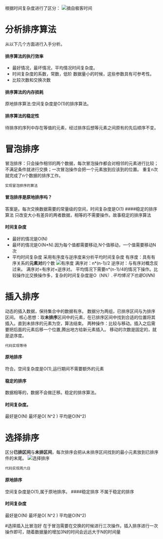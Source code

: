 根据时间复杂度进行了区分：
![摘自极客时间](https://upload-images.jianshu.io/upload_images/4237685-ea586820281f6792.png?imageMogr2/auto-orient/strip%7CimageView2/2/w/1240)

# 分析排序算法
从以下几个方面进行入手分析。
#### 排序算法的执行效率
- 最好情况，最坏情况，平均情况时间复杂度。
- 时间复杂度的系数，常数，低阶
数据量小的时候，这些参数具有可参考性。
- 比较次数和交换次数

#### 排序算法的内存损耗
原地排序算法:空间复杂度是O(1)的排序算法。
#### 排序算法的稳定性
待排序的序列中存在等值的元素，经过排序后想等元素之间原有的先后顺序不变。
# 冒泡排序
冒泡排序：只会操作相邻的两个数据，每次冒泡操作都会对相邻的元素进行比较；不满足条件就进行交换；一次冒泡操作会把一个元素放到应该到的位置。
重复n次就完成了n个数据的排序工作。
```
实现冒泡排序的算法
```
#### 冒泡排序是原地排序吗？
答案是。每次交换数据需要的常量级的空间，时间复杂度是O(1)
####稳定的排序算法
只改变大小有差异的两者数据，相等的不需要操作。故事稳定的排序算法
#### 时间复杂度
- 最好的情况是O(N)
- 最坏的情况是O(N*N).因为每个值都需要移动,N个值移动，一个值需要移动N次
- 平均时间复杂度
采用有序度与逆序度来分析平均时间复杂度
有序度：具有有序关系的**元素对**的个数
![有序度](https://upload-images.jianshu.io/upload_images/4237685-6d4170c77a0eb4bf.png?imageMogr2/auto-orient/strip%7CimageView2/2/w/1240)
满序对：n*(n-1)/2 
逆序对：与有序对概念反过来。
满序对=有序对+逆序对。
平均情况下需要n*(n-1)/4的情况下操作。比较操作比交换操作多，复杂的时间复杂度是O（N*N）.平均情况下也是O(N*N)
# 插入排序
动态的插入数据，保持集合中的数据有序。
数据分为两组，已排序区间与为排序区间。
核心思想：取**未排序**区间中的元素，在已排序区间中找到合适的位置将其插入。直到未排序的元素为空，算法结束。
两种操作：比较与移动。插入之后需要把后面的元素后移一个位置,腾出地方给新元素插入。
移动的次数是固定的，就是逆序度。
```
代码实现等待
```
#### 原地排序
符合。空间复杂度是O(1),运行期间不需要额外的元素
#### 稳定的排序
数据相等的，数据不会做迁移。稳定的排序算法。
#### 时间复杂度。
最好是O(N)
最坏是O( N^2 )
平均是O(N^2)
# 选择排序
区分**已排区间**与**未排区间**，每次排序会把从未排序区间找到的最小元素放到已排序件的末尾。
![选择排序](https://upload-images.jianshu.io/upload_images/4237685-b0c3dee5273b78da.png?imageMogr2/auto-orient/strip%7CimageView2/2/w/1240)
```
代码实现周六日
```
#### 原地排序
空间复杂度是O(1),属于原地排序。
####稳定排序
不属于稳定的排序
#### 时间复杂度
最好是O(N)
最坏是O( N^2 )
平均是O(N^2)

#选择插入比冒泡好
在于冒泡需要在交换的时候进行三次操作。插入排序进行一次操作即可，随着数据量的增加3N的时间会远远大于N的时间量
